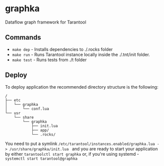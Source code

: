 # graphka

Dataflow graph framework for Tarantool

## Commands
* `make dep` - Installs dependencies to ./.rocks folder
* `make run` - Runs Tarantool instance locally inside the ./.tnt/init folder.
* `make test` - Runs tests from ./t folder

## Deploy
To deploy application the recommended directory structure is the following:
```
/
├── etc
│   └── graphka
│       └── conf.lua
└── usr
    └── share
        └── graphka
            ├── init.lua
            ├── app/
            └── .rocks/
```
You need to put a symlink `/etc/tarantool/instances.enabled/graphka.lua -> /usr/share/graphka/init.lua
` and you are ready to start your application by either `tarantoolctl start graphka` or, if you're using systemd - `systemctl start tarantool@graphka`
